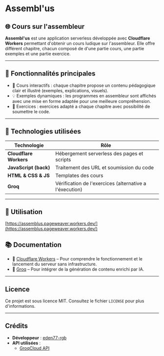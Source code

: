 # Assembl'us

## 🌐 Cours sur l'assembleur

**Assembl'us** est une application serverless développée avec **Cloudflare Workers** permettant d'obtenir un cours ludique sur l'assembleur. Elle offre différent chapitre, chacun composé de d'une partie cours, une partie exemples et une partie exercice.

---

## 🚀 Fonctionnalités principales

- 📘 Cours interactifs : chaque chapitre propose un contenu pédagogique clair et illustré (exemples, explications, visuels).
- 💡 Exemples dynamiques : les programmes en assembleur sont affichés avec une mise en forme adaptée pour une meilleure compréhension.
- 🧪 Exercices : exercices adapté a chaque chapitre avec possibilité de soumettre le code.

---

## 🔧 Technologies utilisées

| Technologie            | Rôle                                                    |
|------------------------|----------------------------------------------------------|
| **Cloudflare Workers** | Hébergement serverless des pages et scripts              |
| **JavaScript (back)**  | Traitement des URL et soumission du code                 |
| **HTML & CSS & JS**    | Templates des cours                                      |
| **Groq**               | Vérification de l'exercices (alternative a l'éxecution)  |

---

## 🧪 Utilisation

[https://assemblus.pageweaver.workers.dev/](https://assemblus.pageweaver.workers.dev/)

## 📚 Documentation

- 🔧 [Cloudflare Workers](https://developers.cloudflare.com/workers/) – Pour comprendre le fonctionnement et le lancement du serveur sans infrastructure.
- 🧠 [Groq](https://groq.com/docs) – Pour intégrer de la génération de contenu enrichi par IA.

---

## Licence

Ce projet est sous licence MIT. Consultez le fichier `LICENSE` pour plus d'informations.

---

## Crédits

- **Développeur** : [eden77-rgb](https://github.com/eden77-rgb)
- **API utilisées** :
  - [GroqCloud API](https://console.groq.com/keys)
